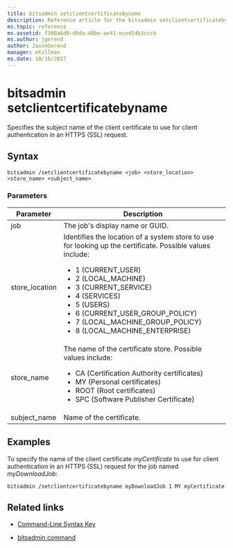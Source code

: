 ```yaml
---
title: bitsadmin setclientcertificatebyname
description: Reference article for the bitsadmin setclientcertificatebyname command, which specifies the subject name of the client certificate to use for client authentication in an HTTPS (SSL) request.
ms.topic: reference
ms.assetid: f308a6d9-d0da-48be-ae41-eced14b3cccb
ms.author: jgerend
author: JasonGerend
manager: mtillman
ms.date: 10/16/2017
---
```


# bitsadmin setclientcertificatebyname

Specifies the subject name of the client certificate to use for client authentication in an HTTPS (SSL) request.

## Syntax

```
bitsadmin /setclientcertificatebyname <job> <store_location> <store_name> <subject_name>
```

### Parameters

| Parameter | Description |
| -------------- | -------------- |
| job | The job's display name or GUID. |
| store_location | Identifies the location of a system store to use for looking up the certificate. Possible values include:<ul><li>1 (CURRENT_USER)</li><li>2 (LOCAL_MACHINE)</li><li>3 (CURRENT_SERVICE)</li><li>4 (SERVICES)</li><li>5 (USERS)</li><li>6 (CURRENT_USER_GROUP_POLICY)</li><li>7 (LOCAL_MACHINE_GROUP_POLICY)</li><li>8 (LOCAL_MACHINE_ENTERPRISE)</li></ul> |
| store_name | The name of the certificate store. Possible values include:<ul><li>CA (Certification Authority certificates)</li><li>MY (Personal certificates)</li><li>ROOT (Root certificates)</li><li>SPC (Software Publisher Certificate)</li></ul> |
| subject_name | Name of the certificate. |

## Examples

To specify the name of the client certificate *myCertificate* to use for client authentication in an HTTPS (SSL) request for the job named *myDownloadJob*:

```
bitsadmin /setclientcertificatebyname myDownloadJob 1 MY myCertificate
```

## Related links

- [Command-Line Syntax Key](command-line-syntax-key.md)

- [bitsadmin command](bitsadmin.md)
